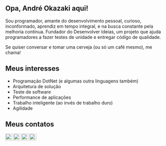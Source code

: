## Opa, André Okazaki aqui!

Sou programador, amante do desenvolvimento pessoal, curioso, inconformado, aprendiz em tempo integral, e na busca constante pela melhoria contínua. Fundador do Desenvolver Ideias, um projeto que ajuda programadores a fazer testes de unidade e entregar código de qualidade. 

Se quiser conversar e tomar uma cerveja (ou só um café mesmo), me chama!

## Meus interesses
- Programação DotNet (e algumas outra linguagens também)
- Arquitetura de solução
- Teste de software
- Performance de aplicações
- Trabalho inteligente (ao invés de trabalho duro)
- Agilidade

## Meus contatos
<a href="https://www.linkedin.com/in/okazakiandre/">
  <img align="left" alt="LinkedIn profile" width="22px" src="https://cdn.jsdelivr.net/npm/simple-icons@v3/icons/linkedin.svg" />
</a>
<a target="_blank" href="https://fb.com/okazakiandre">
  <img align="left" alt="Facebook page" width="22px" src="https://cdn.jsdelivr.net/npm/simple-icons@v3/icons/facebook.svg" />
</a>
<a target="_blank" href="https://www.instagram.com/okazakiandre/">
  <img align="left" alt="Instagram page" width="22px" src="https://cdn.jsdelivr.net/npm/simple-icons@v3/icons/instagram.svg" />
</a>
<a target="_blank" href="mailto:andre@desenvolverideias.com">
  <img align="left" alt="Send e-mail" width="22px" src="https://cdn.jsdelivr.net/npm/simple-icons@v3/icons/gmail.svg" />
</a>
<br/>

